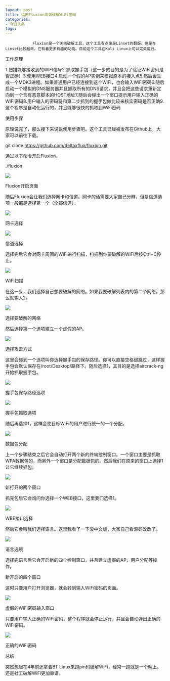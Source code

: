 ```yaml
---
layout: post
title: 运用Fluxion高效破解WiFi密码
categories:
- 今日头条
tags:
---
```

				Fluxion是一个无线破解工具，这个工具有点像是Linset的翻版。但是与Linset比较起来，它有着更多有趣的功能。目前这个工具在Kali Linux上可以完美运行。

工作原理

1.扫描能够接收到的WIFI信号2.抓取握手包（这一步的目的是为了验证WiFi密码是否正确）3.使用WEB接口4.启动一个假的AP实例来模拟原本的接入点5.然后会生成一个MDK3进程。如果普通用户已经连接到这个WiFi，也会输入WiFi密码6.随后启动一个模拟的DNS服务器并且抓取所有的DNS请求，并且会把这些请求重新定向到一个含有恶意脚本的HOST地址7.随后会弹出一个窗口提示用户输入正确的WiFi密码8.用户输入的密码将和第二步抓到的握手包做比较来核实密码是否正确9.这个程序是自动化运行的，并且能够很快的抓取到WiFi密码

使用步骤

原理说完了，那么接下来说说使用步骤吧。这个工具已经被发布在Github上，大家可以前往下载。

git clone https://github.com/deltaxflux/fluxion.git

通过以下命令开启Fluxion。

./fluxion

![](http://p2.pstatp.com/large/7f90007d23469d357d6)

Fluxion开启页面

随后Fluxion会让我们选择网卡和信道。网卡的话需要大家自己分辨，但是信道选项一般都是选择第一个（全部信道）。

![](http://p3.pstatp.com/large/7fb0007d5dc414fedf8)

网卡选择

![](http://p3.pstatp.com/large/7fd0007d692c659fb85)

信道选择

选择完后它会对网卡周围的WiFi进行扫描，扫描到你要破解的WiFi后按Ctrl+C停止。

![](http://p1.pstatp.com/large/7fa0007d197c1433b71)

WiFi扫描

在这一步，我们选择自己想要破解的网络。如果我要破解列表内的第二个网络，那么就输入2。

![](http://p9.pstatp.com/large/7fc0007d724953d16a3)

选择要破解的网络

然后选择第一个选项建立一个虚假的AP。

![](http://p3.pstatp.com/large/7fb0007d5dd76b5e320)

选择攻击方式

这里会碰到一个选项叫你选择握手包的保存路径。你可以直接空格键跳过，这样握手包会默认保存在/root/Desktop/路径下。随后选择1，其目的是选择aircrack-ng开始抓取握手包。

![](http://p3.pstatp.com/large/7fa0007d19543c65c69)

握手包保存路径选项

![](http://p3.pstatp.com/large/7fd0007d69340e390df)

握手包抓取选项

随后再选择1，这样会使目标WiFi的用户进行统一的一个分配。

![](http://p3.pstatp.com/large/7fa0007d196896553c9)

数据包分配

上一个步骤结束之后它会自动打开两个新的终端控制窗口。一个窗口主要是抓取WPA数据包的，而另外一个窗口是分配数据包的。然后我们在原来的窗口上选择1让它继续抓包。

![](http://p3.pstatp.com/large/7fd0007d6947c98e01a)

新打开的两个窗口

抓完包后它会询问你选择一个WEB接口，这里我们选择1。

![](http://p3.pstatp.com/large/7fc0007d725536253b0)

WBE接口选择

然后它会叫我们选择语言。这里我看了一下没中文版，大家自己看源码改改了。

![](http://p1.pstatp.com/large/7f90007d235a5ef86d5)

语言选项

选择完语言后它会开启新的四个控制窗口，并且建立虚假的AP，用户分配等操作。

新开启的四个窗口

这时只要用户打开浏览器，就会转到输入WiFi密码的页面。

![](http://p1.pstatp.com/large/7fb0007d5de1e4eb27f)

虚假的WiFi密码输入窗口

只要用户输入正确的WiFi密码，整个程序就会停止运行，并且会自动弹出正确的WiFi密码。

![](http://p3.pstatp.com/large/7fa0007d19861edb000)

正确的WiFi密码

总结

突然想起在4年前还拿着BT Linux来跑pin码破解WiFi，经常一跑就是一个晚上。还是社工破解WiFi更加靠谱。